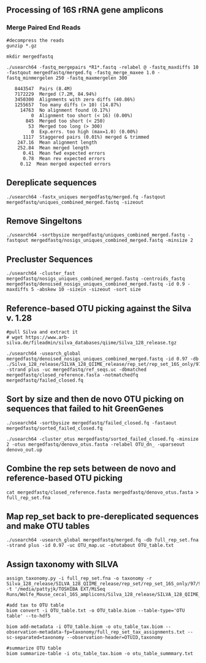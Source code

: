 ## Processing of 16S rRNA gene amplicons

### Merge Paired End Reads
```
#decompress the reads
gunzip *.gz

mkdir mergedfastq

./usearch64 -fastq_mergepairs *R1*.fastq -relabel @ -fastq_maxdiffs 10 -fastqout mergedfastq/merged.fq -fastq_merge_maxee 1.0 -fastq_minmergelen 250 -fastq_maxmergelen 300

   8443547  Pairs (8.4M)
   7172229  Merged (7.2M, 84.94%)
   3450300  Alignments with zero diffs (40.86%)
   1255657  Too many diffs (> 10) (14.87%)
     14763  No alignment found (0.17%)
         0  Alignment too short (< 16) (0.00%)
       845  Merged too short (< 250)
        53  Merged too long (> 300)
         0  Exp.errs. too high (max=1.0) (0.00%)
      1117  Staggered pairs (0.01%) merged & trimmed
    247.16  Mean alignment length
    252.84  Mean merged length
      0.41  Mean fwd expected errors
      0.78  Mean rev expected errors
     0.12  Mean merged expected errors
```

## Dereplicate sequences
```
./usearch64 -fastx_uniques mergedfastq/merged.fq -fastqout mergedfastq/uniques_combined_merged.fastq -sizeout
```

## Remove Singeltons
```
./usearch64 -sortbysize mergedfastq/uniques_combined_merged.fastq -fastqout mergedfastq/nosigs_uniques_combined_merged.fastq -minsize 2
```

## Precluster Sequences
```
./usearch64 -cluster_fast mergedfastq/nosigs_uniques_combined_merged.fastq -centroids_fastq mergedfastq/denoised_nosigs_uniques_combined_merged.fastq -id 0.9 -maxdiffs 5 -abskew 10 -sizein -sizeout -sort size
```

## Reference-based OTU picking against the Silva v. 1.28
```
#pull Silva and extract it
# wget https://www.arb-silva.de/fileadmin/silva_databases/qiime/Silva_128_release.tgz

./usearch64 -usearch_global mergedfastq/denoised_nosigs_uniques_combined_merged.fastq -id 0.97 -db ./Silva_128_release/SILVA_128_QIIME_release/rep_set/rep_set_16S_only/97/97_otus_16S.fasta  -strand plus -uc mergedfastq/ref_seqs.uc -dbmatched mergedfastq/closed_reference.fasta -notmatchedfq mergedfastq/failed_closed.fq
```

## Sort by size and then de novo OTU picking on sequences that failed to hit GreenGenes
```
./usearch64 -sortbysize mergedfastq/failed_closed.fq -fastaout mergedfastq/sorted_failed_closed.fq

./usearch64 -cluster_otus mergedfastq/sorted_failed_closed.fq -minsize 2 -otus mergedfastq/denovo_otus.fasta -relabel OTU_dn_ -uparseout denovo_out.up
```

## Combine the rep sets between de novo and reference-based OTU picking
```
cat mergedfastq/closed_reference.fasta mergedfastq/denovo_otus.fasta > full_rep_set.fna
```

## Map rep_set back to pre-dereplicated sequences and make OTU tables
```
./usearch64 -usearch_global mergedfastq/merged.fq -db full_rep_set.fna  -strand plus -id 0.97 -uc OTU_map.uc -otutabout OTU_table.txt
```

## Assign taxonomy with SILVA 
```
assign_taxonomy.py -i full_rep_set.fna -o taxonomy -r Silva_128_release/SILVA_128_QIIME_release/rep_set/rep_set_16S_only/97/97_otus_16S.fasta -t '/media/pattyjk/TOSHIBA EXT/MiSeq Runs/Wolfe_Mouse_cecal_16S_amplicons/Silva_128_release/SILVA_128_QIIME_release/taxonomy/16S_only/97/consensus_taxonomy_all_levels.txt'

#add tax to OTU table
biom convert -i OTU_table.txt -o OTU_table.biom --table-type='OTU table' --to-hdf5

biom add-metadata -i OTU_table.biom -o otu_table_tax.biom --observation-metadata-fp=taxonomy/full_rep_set_tax_assignments.txt --sc-separated=taxonomy --observation-header=OTUID,taxonomy

#summarize OTU table
biom summarize-table -i otu_table_tax.biom -o otu_table_summmary.txt
```


